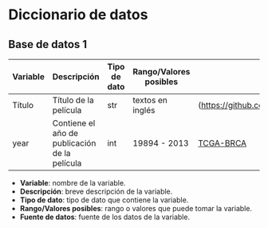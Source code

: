 # Diccionario de datos

## Base de datos 1


| Variable | Descripción | Tipo de dato | Rango/Valores posibles | Fuente de datos |
| --- | --- | --- | --- | --- |
| Título | Título de la película | str | textos en inglés | (https://github.com/albahnsen/MIAD_ML_and_NLP/raw/main/datasets/dataTraining.zip) |
| year | Contiene el año de publicación de la película | int | 19894 - 2013 | [TCGA-BRCA](https://github.com/albahnsen/MIAD_ML_and_NLP/raw/main/datasets/dataTraining.zip) |


- **Variable**: nombre de la variable.
- **Descripción**: breve descripción de la variable.
- **Tipo de dato**: tipo de dato que contiene la variable.
- **Rango/Valores posibles**: rango o valores que puede tomar la variable.
- **Fuente de datos**: fuente de los datos de la variable.



